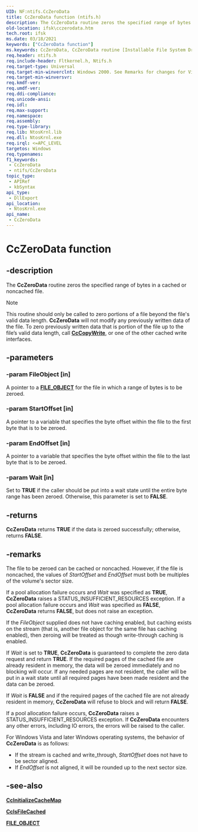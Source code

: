 ```yaml
---
UID: NF:ntifs.CcZeroData
title: CcZeroData function (ntifs.h)
description: The CcZeroData routine zeros the specified range of bytes in a cached or noncached file.
old-location: ifsk\cczerodata.htm
tech.root: ifsk
ms.date: 03/18/2021
keywords: ["CcZeroData function"]
ms.keywords: CcZeroData, CcZeroData routine [Installable File System Drivers], ccref_af6df6fe-6fa3-41e9-b3af-2530ca6a2c85.xml, ifsk.cczerodata, ntifs/CcZeroData
req.header: ntifs.h
req.include-header: Fltkernel.h, Ntifs.h
req.target-type: Universal
req.target-min-winverclnt: Windows 2000. See Remarks for changes for Vista and later operating systems.
req.target-min-winversvr: 
req.kmdf-ver: 
req.umdf-ver: 
req.ddi-compliance: 
req.unicode-ansi: 
req.idl: 
req.max-support: 
req.namespace: 
req.assembly: 
req.type-library: 
req.lib: NtosKrnl.lib
req.dll: NtosKrnl.exe
req.irql: <=APC_LEVEL
targetos: Windows
req.typenames: 
f1_keywords:
 - CcZeroData
 - ntifs/CcZeroData
topic_type:
 - APIRef
 - kbSyntax
api_type:
 - DllExport
api_location:
 - NtosKrnl.exe
api_name:
 - CcZeroData
---
```


# CcZeroData function

## -description

The **CcZeroData** routine zeros the specified range of bytes in a cached or noncached file.

> [!NOTE]
> This routine should only be called to zero portions of a file beyond the file's valid data length. **CcZeroData** will not modify any previously written data of the file. To zero previously written data that is portion of the file up to the file’s valid data length, call [**CcCopyWrite**](nf-ntifs-cccopywrite.md), or one of the other cached write interfaces.

## -parameters

### -param FileObject [in]

A pointer to a [**FILE_OBJECT**](../wdm/ns-wdm-_file_object.md) for the file in which a range of bytes is to be zeroed.

### -param StartOffset [in]

A pointer to a variable that specifies the byte offset within the file to the first byte that is to be zeroed.

### -param EndOffset [in]

A pointer to a variable that specifies the byte offset within the file to the last byte that is to be zeroed.

### -param Wait [in]

Set to **TRUE** if the caller should be put into a wait state until the entire byte range has been zeroed. Otherwise, this parameter is set to **FALSE**.

## -returns

**CcZeroData** returns **TRUE** if the data is zeroed successfully; otherwise, returns **FALSE**.

## -remarks

The file to be zeroed can be cached or noncached. However, if the file is noncached, the values of *StartOffset* and *EndOffset* must both be multiples of the volume's sector size.

If a pool allocation failure occurs and *Wait* was specified as **TRUE**, **CcZeroData** raises a STATUS_INSUFFICIENT_RESOURCES exception. If a pool allocation failure occurs and *Wait* was specified as **FALSE**, **CcZeroData** returns **FALSE**, but does not raise an exception.

If the *FileObject* supplied does not have caching enabled, but caching exists on the stream (that is, another file object for the same file has caching enabled), then zeroing will be treated as though write-through caching is enabled.

If *Wait* is set to **TRUE**, **CcZeroData** is guaranteed to complete the zero data request and return **TRUE**. If the required pages of the cached file are already resident in memory, the data will be zeroed immediately and no blocking will occur. If any needed pages are not resident, the caller will be put in a wait state until all required pages have been made resident and the data can be zeroed.

If *Wait* is **FALSE** and if the required pages of the cached file are not already resident in memory, **CcZeroData** will refuse to block and will return **FALSE**.

If a pool allocation failure occurs, **CcZeroData** raises a STATUS_INSUFFICIENT_RESOURCES exception.  If **CcZeroData** encounters any other errors, including IO errors, the errors will be raised to the caller.

For Windows Vista and later Windows operating systems, the behavior of **CcZeroData** is as follows:

- If the stream is cached and write_through, *StartOffset* does not have to be sector aligned.  
- If *EndOffset* is not aligned, it will be rounded up to the next sector size.  

## -see-also

[**CcInitializeCacheMap**](nf-ntifs-ccinitializecachemap.md)

[**CcIsFileCached**](/previous-versions/ff539143(v=vs.85))

[**FILE_OBJECT**](../wdm/ns-wdm-_file_object.md)
